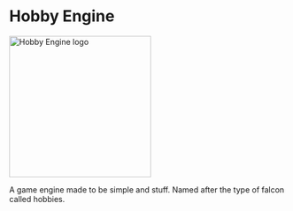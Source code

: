 # Hobby Engine

<picture>
  <source media="(prefers-color-scheme: dark)" srcset="https://github.com/IAmCheeseman/hobby-engine/blob/main/assets/hobby-dark.png">
  <source media="(prefers-color-scheme: light)" srcset="https://github.com/IAmCheeseman/hobby-engine/blob/main/assets/hobby-light.png">
  <img alt="Hobby Engine logo" width="256px" height="256px" src="https://user-images.githubusercontent.com/25423296/163456779-a8556205-d0a5-45e2-ac17-42d089e3c3f8.png">
</picture>

A game engine made to be simple and stuff.
Named after the type of falcon called hobbies.
